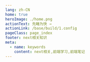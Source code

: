 ```yaml
---
lang: zh-CN
home: true
heroImage: ./home.png
actionText: 先睹为快 →
actionLink: /base/build/1.config
pageClass: page_index
footer: next相关知识
meta:
  - name: keywords
    content: next相关,前端学习,前端笔记
---
```


<template>
    <div class="cont">
        <div id="large-header" class="large-header"></div>
            <div class="features">
        <div class="feature">
          <h2>next基础</h2> 
          <p>掌握next相关基础知识</p>
        </div>
        <div class="feature">
          <h2>next相关案例</h2> 
          <p>掌握一般项目中的配置、登录、权限认证、单元测试、国际化、富文本、上传下载等常见功能</p>
        </div>
        <div class="feature">
          <h2>next应用场景</h2> 
          <p>组件设计思路，组件编写工作流搭建 从0编写复杂组件之异步级联组件 单元测试编写及组件的发布</p>
        </div>
        <div class="feature">
          <h2>next相关优化</h2> 
          <p>next优化预渲染、骨架屏、Nuxt.js服务端渲染 使用typescript构建next应用 next + next实现next的布署和持续集成</p>
        </div>
      </div>
    </div>
</template>
